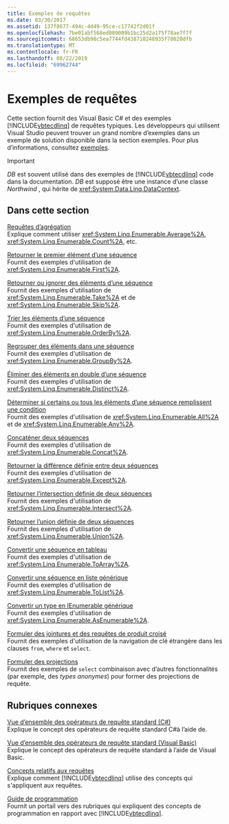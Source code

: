 ```yaml
---
title: Exemples de requêtes
ms.date: 03/30/2017
ms.assetid: 137f8677-494c-4d49-95ce-c17742f2d01f
ms.openlocfilehash: 7be01abf568ed089089b1bc25d2a175f78ae7f7f
ms.sourcegitcommit: 68653db98c5ea7744fd438710248935f70020dfb
ms.translationtype: MT
ms.contentlocale: fr-FR
ms.lasthandoff: 08/22/2019
ms.locfileid: "69962744"
---
```

# <a name="query-examples"></a>Exemples de requêtes
Cette section fournit des Visual Basic C# et des exemples [!INCLUDE[vbtecdlinq](../../../../../../includes/vbtecdlinq-md.md)] de requêtes typiques. Les développeurs qui utilisent Visual Studio peuvent trouver un grand nombre d’exemples dans un exemple de solution disponible dans la section exemples. Pour plus d’informations, consultez [exemples](../../../../../../docs/framework/data/adonet/sql/linq/samples.md).  
  
> [!IMPORTANT]
> *DB* est souvent utilisé dans des exemples de [!INCLUDE[vbtecdlinq](../../../../../../includes/vbtecdlinq-md.md)] code dans la documentation. *DB* est supposé être une instance d’une classe *Northwind* , qui hérite de <xref:System.Data.Linq.DataContext>.  
  
## <a name="in-this-section"></a>Dans cette section  
 [Requêtes d’agrégation](../../../../../../docs/framework/data/adonet/sql/linq/aggregate-queries.md)  
 Explique comment utiliser <xref:System.Linq.Enumerable.Average%2A>, <xref:System.Linq.Enumerable.Count%2A>, etc.  
  
 [Retourner le premier élément d’une séquence](../../../../../../docs/framework/data/adonet/sql/linq/return-the-first-element-in-a-sequence.md)  
 Fournit des exemples d'utilisation de <xref:System.Linq.Enumerable.First%2A>.  
  
 [Retourner ou ignorer des éléments d’une séquence](../../../../../../docs/framework/data/adonet/sql/linq/return-or-skip-elements-in-a-sequence.md)  
 Fournit des exemples d'utilisation de <xref:System.Linq.Enumerable.Take%2A> et de <xref:System.Linq.Enumerable.Skip%2A>.  
  
 [Trier les éléments d’une séquence](../../../../../../docs/framework/data/adonet/sql/linq/sort-elements-in-a-sequence.md)  
 Fournit des exemples d'utilisation de <xref:System.Linq.Enumerable.OrderBy%2A>.  
  
 [Regrouper des éléments dans une séquence](../../../../../../docs/framework/data/adonet/sql/linq/group-elements-in-a-sequence.md)  
 Fournit des exemples d'utilisation de <xref:System.Linq.Enumerable.GroupBy%2A>.  
  
 [Éliminer des éléments en double d’une séquence](../../../../../../docs/framework/data/adonet/sql/linq/eliminate-duplicate-elements-from-a-sequence.md)  
 Fournit des exemples d'utilisation de <xref:System.Linq.Enumerable.Distinct%2A>.  
  
 [Déterminer si certains ou tous les éléments d’une séquence remplissent une condition](../../../../../../docs/framework/data/adonet/sql/linq/determine-if-any-or-all-elements-in-a-sequence-satisfy-a-condition.md)  
 Fournit des exemples d'utilisation de <xref:System.Linq.Enumerable.All%2A> et de <xref:System.Linq.Enumerable.Any%2A>.  
  
 [Concaténer deux séquences](../../../../../../docs/framework/data/adonet/sql/linq/concatenate-two-sequences.md)  
 Fournit des exemples d'utilisation de <xref:System.Linq.Enumerable.Concat%2A>.  
  
 [Retourner la différence définie entre deux séquences](../../../../../../docs/framework/data/adonet/sql/linq/return-the-set-difference-between-two-sequences.md)  
 Fournit des exemples d'utilisation de <xref:System.Linq.Enumerable.Except%2A>.  
  
 [Retourner l’intersection définie de deux séquences](../../../../../../docs/framework/data/adonet/sql/linq/return-the-set-intersection-of-two-sequences.md)  
 Fournit des exemples d'utilisation de <xref:System.Linq.Enumerable.Intersect%2A>.  
  
 [Retourner l’union définie de deux séquences](../../../../../../docs/framework/data/adonet/sql/linq/return-the-set-union-of-two-sequences.md)  
 Fournit des exemples d'utilisation de <xref:System.Linq.Enumerable.Union%2A>.  
  
 [Convertir une séquence en tableau](../../../../../../docs/framework/data/adonet/sql/linq/convert-a-sequence-to-an-array.md)  
 Fournit des exemples d'utilisation de <xref:System.Linq.Enumerable.ToArray%2A>.  
  
 [Convertir une séquence en liste générique](../../../../../../docs/framework/data/adonet/sql/linq/convert-a-sequence-to-a-generic-list.md)  
 Fournit des exemples d'utilisation de <xref:System.Linq.Enumerable.ToList%2A>.  
  
 [Convertir un type en IEnumerable générique](../../../../../../docs/framework/data/adonet/sql/linq/convert-a-type-to-a-generic-ienumerable.md)  
 Fournit des exemples d'utilisation de <xref:System.Linq.Enumerable.AsEnumerable%2A>.  
  
 [Formuler des jointures et des requêtes de produit croisé](../../../../../../docs/framework/data/adonet/sql/linq/formulate-joins-and-cross-product-queries.md)  
 Fournit des exemples d'utilisation de la navigation de clé étrangère dans les clauses `from`, `where` et `select`.  
  
 [Formuler des projections](../../../../../../docs/framework/data/adonet/sql/linq/formulate-projections.md)  
 Fournit des exemples de `select` combinaison avec d’autres fonctionnalités (par exemple, des *types anonymes*) pour former des projections de requête.  
  
## <a name="related-sections"></a>Rubriques connexes  
 [Vue d’ensemble des opérateurs de requête standard (C#)](../../../../../csharp/programming-guide/concepts/linq/standard-query-operators-overview.md)  
 Explique le concept des opérateurs de requête standard C#à l’aide de.  
  
 [Vue d’ensemble des opérateurs de requête standard (Visual Basic)](../../../../../visual-basic/programming-guide/concepts/linq/standard-query-operators-overview.md)  
 Explique le concept des opérateurs de requête standard à l’aide de Visual Basic.  
  
 [Concepts relatifs aux requêtes](../../../../../../docs/framework/data/adonet/sql/linq/query-concepts.md)  
 Explique comment [!INCLUDE[vbtecdlinq](../../../../../../includes/vbtecdlinq-md.md)] utilise des concepts qui s'appliquent aux requêtes.  
  
 [Guide de programmation](../../../../../../docs/framework/data/adonet/sql/linq/programming-guide.md)  
 Fournit un portail vers des rubriques qui expliquent des concepts de programmation en rapport avec [!INCLUDE[vbtecdlinq](../../../../../../includes/vbtecdlinq-md.md)].
